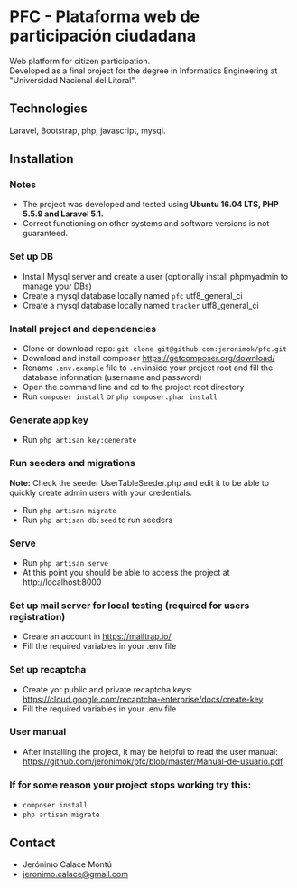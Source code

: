 # PFC - Plataforma web de participación ciudadana
Web platform for citizen participation.  
Developed as a final project for the degree in Informatics Engineering at "Universidad Nacional del Litoral".

## Technologies
Laravel, Bootstrap, php, javascript, mysql.

## Installation

### Notes
- The project was developed and tested using **Ubuntu 16.04 LTS, PHP 5.5.9 and Laravel 5.1.**
- Correct functioning on other systems and software versions is not guaranteed.

### Set up DB
- Install Mysql server and create a user (optionally install phpmyadmin to manage your DBs)
- Create a mysql  database locally named `pfc` utf8_general_ci
- Create a mysql  database locally named `tracker` utf8_general_ci

### Install project and dependencies
- Clone or download repo: `git clone git@github.com:jeronimok/pfc.git`
- Download and install composer https://getcomposer.org/download/
- Rename `.env.example` file to `.env`inside your project root and fill the database information (username and password)
- Open the command line and cd to the project root directory
- Run `composer install` or ```php composer.phar install```

### Generate app key
- Run `php artisan key:generate` 

### Run seeders and migrations

**Note:** Check the seeder UserTableSeeder.php and edit it to be able to quickly create admin users with your credentials.

- Run `php artisan migrate`
- Run `php artisan db:seed` to run seeders

### Serve
- Run `php artisan serve`
- At this point you should be able to access the project at http://localhost:8000

### Set up mail server for local testing (required for users registration)
- Create an account in https://mailtrap.io/
- Fill the required variables in your .env file

### Set up recaptcha
- Create yor public and private recaptcha keys: https://cloud.google.com/recaptcha-enterprise/docs/create-key
- Fill the required variables in your .env file

### User manual
- After installing the project, it may be helpful to read the user manual: https://github.com/jeronimok/pfc/blob/master/Manual-de-usuario.pdf



### If for some reason your project stops working try this:
- `composer install`
- `php artisan migrate`


## Contact 

- Jerónimo Calace Montú
- jeronimo.calace@gmail.com
